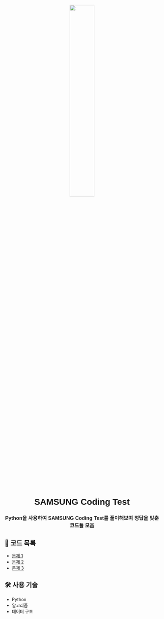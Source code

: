 <p align="center">
  <img src="https://github.com/user-attachments/assets/bcea6048-06cc-434d-84ca-c8fd9bcdaa1b" width="40%">
</p>

<h1 align="center" style="font-family: 'Gungsuh', sans-serif;">SAMSUNG Coding Test</h1>
<h3 align="center" style="font-family: 'Gungsuh', sans-serif;">Python을 사용하여 SAMSUNG Coding Test를 풀이해보며 정답을 맞춘 코드들 모음</h3>



## 📁 코드 목록
- [문제 1](링크)
- [문제 2](링크)
- [문제 3](링크)

## 🛠️ 사용 기술
- Python
- 알고리즘
- 데이터 구조
